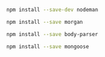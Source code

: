 ```bash
npm install --save-dev nodeman
```

```bash
npm install --save morgan
```

```bash
npm install --save body-parser
```

```bash
npm install --save mongoose
```

```bash

```